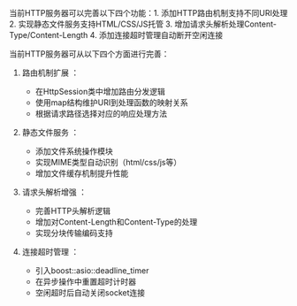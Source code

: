 当前HTTP服务器可以完善以下四个功能：1. 添加HTTP路由机制支持不同URI处理 2. 实现静态文件服务支持HTML/CSS/JS托管 3. 增加请求头解析处理Content-Type/Content-Length 4. 添加连接超时管理自动断开空闲连接

当前HTTP服务器可从以下四个方面进行完善：

1. 路由机制扩展 ：
   
   - 在HttpSession类中增加路由分发逻辑
   - 使用map结构维护URI到处理函数的映射关系
   - 根据请求路径选择对应的响应处理方法
2. 静态文件服务 ：
   
   - 添加文件系统操作模块
   - 实现MIME类型自动识别（html/css/js等）
   - 增加文件缓存机制提升性能
3. 请求头解析增强 ：
   
   - 完善HTTP头解析逻辑
   - 增加对Content-Length和Content-Type的处理
   - 实现分块传输编码支持
4. 连接超时管理 ：
   
   - 引入boost::asio::deadline_timer
   - 在异步操作中重置超时计时器
   - 空闲超时后自动关闭socket连接